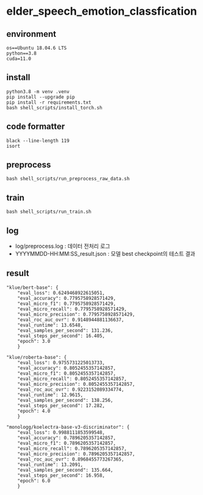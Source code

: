 # elder_speech_emotion_classfication

## environment
```
os==Ubuntu 18.04.6 LTS
python==3.8
cuda=11.0
```
## install
```
python3.8 -m venv .venv
pip install --upgrade pip
pip install -r requirements.txt
bash shell_scripts/install_torch.sh
```
## code formatter
```
black --line-length 119
isort
```

## preprocess
```
bash shell_scripts/run_preprocess_raw_data.sh
```
## train
```
bash shell_scripts/run_train.sh
```

## log
- log/preprocess.log : 데이터 전처리 로그
- YYYYMMDD-HH:MM:SS_result.json : 모델 best checkpoint의 테스트 결과

## result
```
"klue/bert-base": {
    "eval_loss": 0.6249468922615051,
    "eval_accuracy": 0.7795758928571429,
    "eval_micro_f1": 0.7795758928571429,
    "eval_micro_recall": 0.7795758928571429,
    "eval_micro_precision": 0.7795758928571429,
    "eval_roc_auc_ovr": 0.9148944881136637,
    "eval_runtime": 13.6548,
    "eval_samples_per_second": 131.236,
    "eval_steps_per_second": 16.405,
    "epoch": 3.0
    }
```

```
"klue/roberta-base": {
    "eval_loss": 0.9755731225013733,
    "eval_accuracy": 0.8052455357142857,
    "eval_micro_f1": 0.8052455357142857,
    "eval_micro_recall": 0.8052455357142857,
    "eval_micro_precision": 0.8052455357142857,
    "eval_roc_auc_ovr": 0.9223152089334774,
    "eval_runtime": 12.9615,
    "eval_samples_per_second": 138.256,
    "eval_steps_per_second": 17.282,
    "epoch": 4.0
    }
```

```
"monologg/koelectra-base-v3-discriminator": {
    "eval_loss": 0.9988111853599548,
    "eval_accuracy": 0.7896205357142857,
    "eval_micro_f1": 0.7896205357142857,
    "eval_micro_recall": 0.7896205357142857,
    "eval_micro_precision": 0.7896205357142857,
    "eval_roc_auc_ovr": 0.8968455773267365,
    "eval_runtime": 13.2091,
    "eval_samples_per_second": 135.664,
    "eval_steps_per_second": 16.958,
    "epoch": 6.0
    }
```
